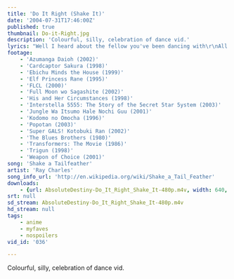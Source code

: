 ```yaml
---
title: 'Do It Right (Shake It)'
date: '2004-07-31T17:46:00Z'
published: true
thumbnail: Do-it-Right.jpg
description: 'Colourful, silly, celebration of dance vid.'
lyrics: "Well I heard about the fellow you've been dancing with\r\nAll over the neighbourhood\r\nSo why didn't you ask me baby\r\nOr didn't you think I could?\r\n\r\nWell I know that the boogaloo is out of sight\r\nbut the shingaling's the thing tonight\r\nBut if that was you and me a now baby\r\nI would have shown you how to do it right\r\nDo it right (U-huh)\r\nDo it right\r\nDo it right\r\nDo it right\r\nDo it right\r\nAaah\r\n\r\nTwist it, shake it, shake it, shake it, shake it baby\r\nHey we gonna loop de loop\r\nShake it out baby\r\nHey we gonna loop de li\r\nBend over let me see ya shake your tailfeather\r\nBend over let me see ya shake your tailfeather\r\nCome on let me see ya shake your tailfeather\r\nCome on let me see ya shake your tailfeather\r\nAaah\r\n\r\nTwist it, shake it, shake it, shake it, shake it baby\r\nHey we gonna loop de loop\r\nShake it out baby\r\nHey we gonna loop de li\r\nBend over let me see ya shake your tailfeather\r\nBend over let me see ya shake your tailfeather\r\nCome on let me see ya shake your tailfeather\r\nCome on let me see ya shake your tailfeather\r\nAaah\r\n\r\nCome on, come on baby\r\nCome on, yeah, come on babe, alright\r\n\r\nDo the twist\r\nDo the fly\r\nDo the swim\r\nAnd do the bird\r\nWell do the duck\r\nAaah, and do the monkey\r\nHey hey, watusi\r\nAnd, ah, what about the frug\r\nDo the mashed potato\r\nWhat about the boogaloo\r\nOh, the bony marony\r\nCome on let's do the twist\r\nAaah\r\n\r\nTwist it, shake it, shake it, shake it, shake it baby\r\nTwist it, shake it, shake it, shake it, shake it baby"
footage:
    - 'Azumanga Daioh (2002)'
    - 'Cardcaptor Sakura (1998)'
    - 'Ebichu Minds the House (1999)'
    - 'Elf Princess Rane (1995)'
    - 'FLCL (2000)'
    - 'Full Moon wo Sagashite (2002)'
    - 'His and Her Circumstances (1998)'
    - 'Interstella 5555: The 5tory of the 5ecret 5tar 5ystem (2003)'
    - 'Jungle Wa Itsumo Hale Nochi Guu (2001)'
    - 'Kodomo no Omocha (1996)'
    - 'Popotan (2003)'
    - 'Super GALS! Kotobuki Ran (2002)'
    - 'The Blues Brothers (1980)'
    - 'Transformers: The Movie (1986)'
    - 'Trigun (1998)'
    - 'Weapon of Choice (2001)'
song: 'Shake a Tailfeather'
artist: 'Ray Charles'
song_info_url: 'http://en.wikipedia.org/wiki/Shake_a_Tail_Feather'
downloads:
    - {url: AbsoluteDestiny-Do_It_Right_Shake_It-480p.m4v, width: 640, height: 480, mimetype: video/mp4}
srt: null
sd_stream: AbsoluteDestiny-Do_It_Right_Shake_It-480p.m4v
hd_stream: null
tags:
    - anime
    - myfaves
    - nospoilers
vid_id: '036'

---
```

Colourful, silly, celebration of dance vid.